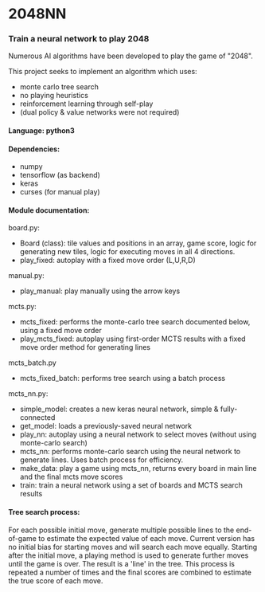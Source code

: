 # 2048NN
### Train a neural network to play 2048

Numerous AI algorithms have been developed to play the game of "2048".

This project seeks to implement an algorithm which uses:
- monte carlo tree search
- no playing heuristics
- reinforcement learning through self-play
- (dual policy & value networks were not required)

#### Language: python3

#### Dependencies:
- numpy
- tensorflow (as backend)
- keras
- curses (for manual play)

#### Module documentation:
board.py:
- Board (class): tile values and positions in an array, game score, logic for generating new tiles, logic for executing moves in all 4 directions.
- play_fixed: autoplay with a fixed move order (L,U,R,D)

manual.py:
- play_manual: play manually using the arrow keys

mcts.py:
- mcts_fixed: performs the monte-carlo tree search documented below, using a fixed move order
- play_mcts_fixed: autoplay using first-order MCTS results with a fixed move order method for generating lines

mcts_batch.py
- mcts_fixed_batch: performs tree search using a batch process

mcts_nn.py:
- simple_model: creates a new keras neural network, simple & fully-connected
- get_model: loads a previously-saved neural network
- play_nn: autoplay using a neural network to select moves (without using monte-carlo search)
- mcts_nn: performs monte-carlo search using the neural network to generate lines. Uses batch process for efficiency.
- make_data: play a game using mcts_nn, returns every board in main line and the final mcts move scores
- train: train a neural network using a set of boards and MCTS search results

#### Tree search process:

For each possible initial move, generate multiple possible lines to the end-of-game to estimate the expected value of each move.
Current version has no initial bias for starting moves and will search each move equally. 
Starting after the initial move, a playing method is used to generate further moves until the game is over. 
The result is a 'line' in the tree. 
This process is repeated a number of times and the final scores are combined to estimate the true score of each move.
